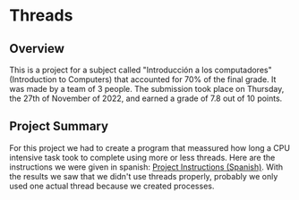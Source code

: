 # Threads

## Overview

This is a project for a subject called "Introducción a los computadores" (Introduction to Computers) that accounted for 70% of the final grade. It was made by a team of 3 people. The submission took place on Thursday, the 27th of November of 2022, and earned a grade of 7.8 out of 10 points.

## Project Summary

For this project we had to create a program that meassured how long a CPU intensive task took to complete using more or less threads. Here are the instructions we were given in spanish: [Project Instructions (Spanish)](santipvz/proyecto_IC/blob/main/docs/proyecto%20grupo%20ic.pdf). With the results we saw that we didn't use threads properly, probably we only used one actual thread because we created processes.

